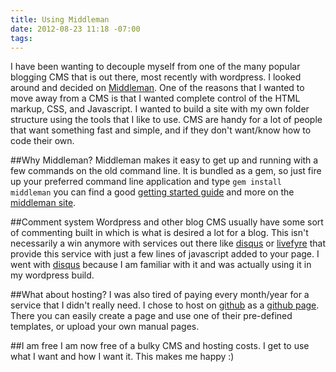 ```yaml
---
title: Using Middleman
date: 2012-08-23 11:18 -07:00
tags:
---
```

I have been wanting to decouple myself from one of the many popular blogging CMS that is out there, most recently with wordpress. I looked around and decided on [Middleman](http://www.middlemanapp.com). One of the reasons that I wanted to move away from a CMS is that I wanted complete control of the HTML markup, CSS, and Javascript. I wanted to build a site with my own folder structure using the tools that I like to use. CMS are handy for a lot of people that want something fast and simple, and if they don't want/know how to code their own.

##Why Middleman?
Middleman makes it easy to get up and running with a few commands on the old command line. It is bundled as a gem, so just fire up your preferred command line application and type `gem install middleman` you can find a good [getting started guide](http://middlemanapp.com/getting-started/welcome/) and more on the [middleman site](http://middlemanapp.com).

##Comment system
Wordpress and other blog CMS usually have some sort of commenting built in which is what is desired a lot for a blog. This isn't necessarily	 a win anymore with services out there like [disqus](http://disqus.com/) or [livefyre](http://www.livefyre.com/) that provide this service with just a few lines of javascript added to your page. I went with [disqus](http://disqus.com/) because I am familiar with it and was actually using it in my wordpress build.

##What about hosting?
I was also tired of paying every month/year for a service that I didn't really need. I chose to host on [github](http://www.github.com) as a [github page](http://pages.github.com/). There you can easily create a page and use one of their pre-defined templates, or upload your own manual pages.

##I am free
I am now free of a bulky CMS and hosting costs. I get to use what I want and how I want it. This makes me happy :)